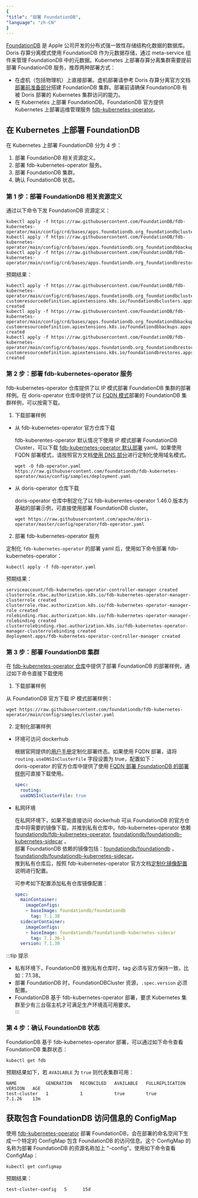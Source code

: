 ```yaml
---
{
"title": "部署 FoundationDB",
"language": "zh-CN"
}
---
```


<!-- 
Licensed to the Apache Software Foundation (ASF) under one
or more contributor license agreements.  See the NOTICE file
distributed with this work for additional information
regarding copyright ownership.  The ASF licenses this file
to you under the Apache License, Version 2.0 (the
"License"); you may not use this file except in compliance
with the License.  You may obtain a copy of the License at

  http://www.apache.org/licenses/LICENSE-2.0

Unless required by applicable law or agreed to in writing,
software distributed under the License is distributed on an
"AS IS" BASIS, WITHOUT WARRANTIES OR CONDITIONS OF ANY
KIND, either express or implied.  See the License for the
specific language governing permissions and limitations
under the License.
-->

[FoundationDB](https://apple.github.io/foundationdb/#overview) 是 Apple 公司开发的分布式强一致性存储结构化数据的数据库。Doris 存算分离模式使用 FoundationDB 作为元数据存储，通过 meta-service 组件来管理 FoundationDB 中的元数据。Kubernetes 上部署存算分离集群需要提前部署 FoundationDB 服务，推荐两种部署方式：
- 在虚机（包括物理机）上直接部署。虚机部署请参考 Doris 存算分离官方文档[部署前准备部分](../../../../compute-storage-decoupled/before-deployment.md)搭建 FoundationDB 集群。部署前请确保 FoundationDB 有被 Doris 部署的 Kubernetes 集群访问的能力。  
- 在 Kubernetes 上部署 FoundationDB。FoundationDB 官方提供 Kubernetes 上部署运维管理服务 [fdb-kubernetes-operator](https://github.com/FoundationDB/fdb-kubernetes-operator)。  

## 在 Kubernetes 上部署 FoundationDB
在 Kubernetes 上部署 FoundationDB 分为 4 步：
1. 部署 FoundationDB 相关资源定义。  
2. 部署 fdb-kubernetes-operator 服务。  
3. 部署 FoundationDB 集群。  
4. 确认 FoundationDB 状态。 

### 第 1 步：部署 FoundationDB 相关资源定义
通过以下命令下发 FoundationDB 资源定义：
```shell
kubectl apply -f https://raw.githubusercontent.com/FoundationDB/fdb-kubernetes-operator/main/config/crd/bases/apps.foundationdb.org_foundationdbclusters.yaml
kubectl apply -f https://raw.githubusercontent.com/FoundationDB/fdb-kubernetes-operator/main/config/crd/bases/apps.foundationdb.org_foundationdbbackups.yaml
kubectl apply -f https://raw.githubusercontent.com/FoundationDB/fdb-kubernetes-operator/main/config/crd/bases/apps.foundationdb.org_foundationdbrestores.yaml
```

预期结果：

```shell
kubectl apply -f https://raw.githubusercontent.com/FoundationDB/fdb-kubernetes-operator/main/config/crd/bases/apps.foundationdb.org_foundationdbclusters.yaml
customresourcedefinition.apiextensions.k8s.io/foundationdbclusters.apps.foundationdb.org created
kubectl apply -f https://raw.githubusercontent.com/FoundationDB/fdb-kubernetes-operator/main/config/crd/bases/apps.foundationdb.org_foundationdbbackups.yaml
customresourcedefinition.apiextensions.k8s.io/foundationdbbackups.apps.foundationdb.org created
kubectl apply -f https://raw.githubusercontent.com/FoundationDB/fdb-kubernetes-operator/main/config/crd/bases/apps.foundationdb.org_foundationdbrestores.yaml
customresourcedefinition.apiextensions.k8s.io/foundationdbrestores.apps.foundationdb.org created
```

### 第 2 步：部署 fdb-kubernetes-operator 服务

fdb-kubernetes-operator 仓库提供了以 IP 模式部署 FoundationDB 集群的部署样例。在 doris-operator 仓库中提供了以 [FQDN 模式](https://kubernetes.io/zh-cn/docs/concepts/services-networking/dns-pod-service/#pod-sethostnameasfqdn-field)部署的 FoundationDB 集群样例，可以按需下载。

1. 下载部署样例

- 从 fdb-kubernetes-operator 官方仓库下载

  fdb-kuberentes-operator 默认情况下使用 IP 模式部署 FoundationDB Cluster，可以下载 [fdb-kubernetes-operator 默认部署](https://raw.githubusercontent.com/foundationdb/fdb-kubernetes-operator/main/config/samples/deployment.yaml) yaml。如果使用 FQDN 部署模式，请按照官方文档[使用 DNS 部分](https://github.com/FoundationDB/fdb-kubernetes-operator/blob/main/docs/manual/customization.md#using-dns)进行定制化使用域名模式。

  ```shell
  wget -O fdb-operator.yaml https://raw.githubusercontent.com/foundationdb/fdb-kubernetes-operator/main/config/samples/deployment.yaml
  ```

- 从 doris-operator 仓库下载

  doris-operator 仓库中制定化了以 fdb-kuberentes-operator 1.46.0 版本为基础的部署示例，可直接使用部署 FoundationDB cluster。

  ```shell
  wget https://raw.githubusercontent.com/apache/doris-operator/master/config/operator/fdb-operator.yaml
  ```

2. 部署 fdb-kubernetes-operator 服务

  定制化 `fdb-kubernetes-operator` 的部署 yaml 后，使用如下命令部署 fdb-kubernetes-operator：
  ```shell
  kubectl apply -f fdb-operator.yaml
  ```
  
  预期结果：
  
  ```shell
  serviceaccount/fdb-kubernetes-operator-controller-manager created
  clusterrole.rbac.authorization.k8s.io/fdb-kubernetes-operator-manager-clusterrole created
  clusterrole.rbac.authorization.k8s.io/fdb-kubernetes-operator-manager-role created
  rolebinding.rbac.authorization.k8s.io/fdb-kubernetes-operator-manager-rolebinding created
  clusterrolebinding.rbac.authorization.k8s.io/fdb-kubernetes-operator-manager-clusterrolebinding created
  deployment.apps/fdb-kubernetes-operator-controller-manager created
  ```

### 第 3 步：部署 FoundationDB 集群

在 [fdb-kubernetes-operator 仓库](https://github.com/FoundationDB/fdb-kubernetes-operator/blob/main/config/samples/cluster.yaml)中提供了部署 FoundationDB 的部署样例，通过如下命令直接下载使用

1. 下载部署样例

  从 FoundationDB 官方下载 IP 模式部署样例：
  
  ```shell
  wget https://raw.githubusercontent.com/foundationdb/fdb-kubernetes-operator/main/config/samples/cluster.yaml
  ```

2. 定制化部署样例

- 环境可访问 dockerhub

  根据官网提供的[用户手册](https://github.com/FoundationDB/fdb-kubernetes-operator/blob/main/docs/manual/index.md)定制化部署终态。如果使用 FQDN 部署，请将 `routing.useDNSInClusterFile` 字段设置为 true，配置如下：  
  doris-operator 的官方仓库中提供了使用 [FQDN 部署 FoundationDB 的部署样例](https://github.com/apache/doris-operator/blob/master/doc/examples/disaggregated/fdb/cluster.yaml)可直接下载使用。  

  ```yaml
  spec:
    routing:
    useDNSInClusterFile: true
  ```

- 私网环境  

  在私网环境下，如果不能直接访问 dockerhub 可从 FoundationDB 的官方仓库中将需要的镜像下载，并推到私有仓库中。fdb-kubernetes-operator 依赖 [foundationdb/fdb-kubernetes-operator](https://hub.docker.com/r/foundationdb/fdb-kubernetes-operator), [foundationdb/foundationdb-kubernetes-sidecar](https://hub.docker.com/r/foundationdb/foundationdb-kubernetes-sidecar) 。  
  部署 FoundationDB 依赖的镜像包括：[foundationdb/foundationdb](https://hub.docker.com/r/foundationdb/foundationdb) ， [foundationdb/foundationdb-kubernetes-sidecar](https://hub.docker.com/r/foundationdb/foundationdb-kubernetes-sidecar)。  
  推到私有仓库后，按照 fdb-kubernetes-operator 官方文档[定制化镜像配置](https://github.com/FoundationDB/fdb-kubernetes-operator/blob/main/docs/manual/customization.md#customizing-the-foundationdb-image)说明进行配置。  

  可参考如下配置添加私有仓库镜像配置：  

  ```yaml
  spec:
    mainContainer:
      imageConfigs:
      - baseImage: foundationdb/foundationdb
        tag: 7.1.38
    sidecarContainer:
      imageConfigs:
      - baseImage: foundationdb/foundationdb-kubernetes-sidecar
        tag: 7.1.36-1
    version: 7.1.38
  ```

:::tip 提示
- 私有环境下，FoundationDB 推到私有仓库时，tag 必须与官方保持一致，比如：7.1.38。
- 部署 FoundationDB 时，FoundationDBCluster 资源，`.spec.version` 必须配置。
- FoundationDB 基于 fdb-kubernetes-operator 部署，要求 Kubernetes 集群至少有三台宿主机才可满足生产环境高可用要求。  
:::

### 第 4 步：确认 FoundationDB 状态

FoundationDB 基于 fdb-kubernetes-operator 部署，可以通过如下命令查看 FoundationDB 集群状态：

```shell
kubectl get fdb
```

预期结果如下，若 `AVAILABLE` 为 `true` 则代表集群可用：  

```shell
NAME           GENERATION   RECONCILED   AVAILABLE   FULLREPLICATION   VERSION   AGE
test-cluster   1            1            true        true              7.1.26    13m
```
## 获取包含 FoundationDB 访问信息的 ConfigMap
使用 [fdb-kubernetes-operator](https://github.com/FoundationDB/fdb-kubernetes-operator) 部署 FoundationDB，会在部署的命名空间下生成一个特定的 ConfigMap 包含 FoundationDB 的访问信息。这个 ConfigMap 的名称为部署 FoundationDB 的资源名称加上 "-config"。使用如下命令查看 ConfigMap：
```shell
kubectl get configmap
```
预期结果：
```shell
test-cluster-config   5      15d
```
